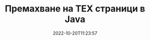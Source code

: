 ---
############################# Static ############################
layout: "auto-gen-merger"
date: 2022-10-20T11:23:57
draft: false
otherformats: vsdx vssm vssx vstm vstx vsx vtx xlam xls xlsb xlsm xlsx xlt xltm xltx xps

############################# Head ############################
head_title: "Премахване на TEX страници в Java"
head_description: "Премахнете или изтрийте отделна страница или колекция от страници от TEX файл в Java чрез обръщане на реда на страниците с помощта на API за сливане на документи."

############################# Header ############################
title: "Премахване на TEX страници в Java"
description: "Премахнете страниците TEX с няколко реда код на Java."
bg_image: "https://cms.admin.containerize.com/templates/aspose/App_Themes/V3/images/bg/header1.png"
bg_overlay: false
button:
    enable: true
    icon: "fas fa-arrow-down"
    label: "Изтеглете безплатна пробна версия"
    link: "https://downloads.groupdocs.com/merger/java"

############################# SubMenu ############################
submenu:
    enable: true

    left:
        img_alt: "GroupDocs.Merger for Java"
        image: "https://cms.admin.containerize.com/templates/groupdocs/images/product-logos/90x90-noborder/groupdocs-merger-java.png"
        product: "GroupDocs.Merger"
        platform: "Java"

    middle:
        button:

            # button loop
            - link: "https://apireference.groupdocs.com/merger/java"
              text: "Справка за API"

            # button loop
            - link: "https://github.com/groupdocs-merger"
              text: "Примери за кодове"

            # button loop
            - link: "https://products.groupdocs.app/merger/family"
              text: "Демонстрации на живо"

            # button loop
            - link: "https://purchase.groupdocs.com/pricing/merger/java"
              text: "Ценообразуване"

    right:
        link_download: "https://downloads.groupdocs.com/merger"
        link_learn: "https://docs.groupdocs.com/merger/java"
        link_buy: "https://purchase.groupdocs.com"

############################# About ############################
about:
    enable: true
    title: "Относно API на GroupDocs.Merger for Java"
    content: |
        [GroupDocs.Merger for Java](/bg/merger/java/) предлага просто решение за безопасно обединяване и разделяне между широк набор от формати на документи, включително PDF, Microsoft Office (Word, Excel, PowerPoint , OneNote), OpenDocument, HTML, изображения и много други в приложенията на Java. Като добавите само няколко реда от кода, изпълнете няколко операции с документи, като преместване, премахване, завъртане, размяна, извличане или промяна на ориентацията на страниците в документите. API за обединяване на документи също поддържа визуализация на страниците на документи като изображение за анализиране на структурата на документа, форматирането и съдържанието на страницата.
        
        GroupDocs.Merger API е правилният избор за корпоративни решения, които се нуждаят от функции за премахване на файлови страници. Тези API се поддържат добре от всички основни операционни системи и платформи, включително J2SE 7.0 (1.7), J2SE 8.0 (1.8), Java 10.

############################# Steps ############################
steps:
    enable: true
    title_left: "Премахнете TEX файлови страници в Java"
    content_left: |
        [GroupDocs.Merger for Java](/bg/merger/java/) улеснява разработчиците на Java да изтрият една или няколко конкретни страници в TEX файл, като изпълните няколко лесни стъпки.
        
        * Инициализирайте **RemoveOptions** с номера на страници за премахване.
        * Създайте нов екземпляр на **Merger** и подайте пътя на изходния документ като параметър на конструктора.
        * Извикайте **removePages** и подайте обект **RemoveOptions**.
        * Извикайте **save** и посочете пътя на файла, за да запишете получения документ.

    title_right: "Системни изисквания"
    content_right: |
        API на GroupDocs.Merger for Java се поддържат на всички основни платформи и операционни системи. Преди да изпълните кода по-долу, моля, уверете се, че имате следните предпоставки, инсталирани на вашата система.

        * Операционни системи: Microsoft Windows, Linux, MacOS
        * Среди за разработка: NetBeans, IntelliJ IDEA, Eclipse
        * Рамки: J2SE 7.0 (1.7), J2SE 8.0 (1.8), Java 10
        * Изтеглете най-новата версия на GroupDocs.Merger for Java от [Maven](https://repository.groupdocs.com/webapp/#/artifacts/browse/tree/General/repo/com/groupdocs/groupdocs-merger)
         
    code: |
     {{% merger/additional-styles %}}
     {{< merger/code-merger title="Как да премахнете TEX файлови страници с помощта на Java примерен код">}}

        ```java    
        // Премахнете TEX файлови страници с помощта на GroupDocs.Merger API
        // Инициализирайте класа RemoveOptions с избрани номера на страници
        RemoveOptions removeOptions = new RemoveOptions(new int[] { 3, 6 });

        // Инстанциране на сливане с вход TEX документ
        Merger merger = new Merger("input.tex");

        // Извикайте метода removePages и му предайте обект RemoveOptions
        merger.removePages(removeOptions);
    
        // Извикайте метода за запазване и подайте желания път до файла, за да запишете изходния документ
        merger.save("output.tex");
        ```
     {{< /merger/code-merger >}}

############################# Demos ############################
demos:
    enable: true
    title: "Демонстрации на живо - Премахнете TEX страници онлайн"
    content: |
       Премахнете TEX файлови страници веднага, като посетите уебсайта [GroupDocs.Merger Live Demos](https://products.groupdocs.app/splitter/remove-pages/tex).
       Демото на живо има следните предимства.
        
############################# About Formats ############################
about_formats:
    enable: true

############################# More Formats ############################
more_formats:
    enable: true
    title: "Премахване на страници от други формати на документи"
    content: |
        Java документи API за сливане и разделяне за файлови формати и изображения. Премахнете някои от популярните файлови формати, както е посочено по-долу.

############################# Back to top ###############################
back_to_top:
    enable: true
---